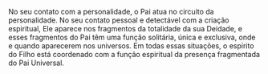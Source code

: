﻿No seu contato com a personalidade, o Pai atua no circuito da personalidade. No seu contato pessoal e detectável com a criação espiritual, Ele aparece nos fragmentos da totalidade da sua Deidade, e esses fragmentos do Pai têm uma função solitária, única e exclusiva, onde e quando aparecerem nos universos. Em todas essas situações, o espírito do Filho está coordenado com a função espiritual da presença fragmentada do Pai Universal.